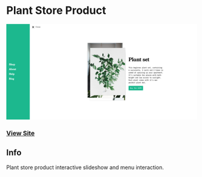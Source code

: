 # Plant Store Product

![](Screenshot%202019-08-22%20at%2013.27.19.png)

### [View Site](https://elh0.github.io/plant_store/)

## Info
Plant store product interactive slideshow and menu interaction.


